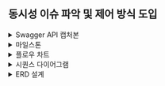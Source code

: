 ## 동시성 이슈 파악 및 제어 방식 도입

<details>
  <summary>Swagger API 캡처본</summary>

![image](https://github.com/user-attachments/assets/70e91097-1924-4039-8fd5-296accb25925)
![image](https://github.com/user-attachments/assets/0979234a-85d4-401d-a859-3f70665f924f)
![image](https://github.com/user-attachments/assets/427e469f-b9cb-4a2c-b562-b6aaa3c5b5ec)
![image](https://github.com/user-attachments/assets/5179895c-ee3c-4e02-97f2-7842a4c8cf3e)
![image](https://github.com/user-attachments/assets/199774ed-9e8c-4ebb-9352-b50d22e22405)
![image](https://github.com/user-attachments/assets/5f983d80-453d-4b45-9c74-0ce53d697861)
![image](https://github.com/user-attachments/assets/ff1e1362-c357-4057-b475-4a1ccc96471a)
![image](https://github.com/user-attachments/assets/f174b8f6-81e0-40b2-b7ac-3d5aba7843b7)

</details>

<details>
  <summary>마일스톤</summary>

![image](https://github.com/user-attachments/assets/7a9a076a-092d-4648-a7f4-020f0eda259b)

일정 산출 이유
- 단위/통합 테스트 or 리팩토링 같은 일정은 기능 개발과 함께 항상 진행된다는 가정하에 항목에서 표현하지 않았습니다.
- 개발 초기에는 db 세팅을 함께 진행하여 일정을 길게 잡았습니다.
- 핵심 API 개발 단계에서는 실패 케이스를 생각하고 길게 잡았습니다.
- 일부 항목은 추후 db erd 설계에 따라 변경/삭제 될 수 있습니다.
</details>

<details>
  <summary>플로우 차트</summary>

![image](https://github.com/user-attachments/assets/8f5e69f7-34b8-4681-a375-079411921efd)

- 대기열의 범위를 고민했습니다.   
  콘서트 좌석 예매를 시작하는 첫 단계인 '좌석 조회'에서는 대기열을 확인합니다.   
  그 이후는 고려하지 않고 다른 상태를 확인하도록 설계했습니다.   
  ex) 좌석을 예약할 때는 '좌석을 차지한 상태'를 이용해 예약을 진행했습니다.
</details>

<details>
  <summary>시퀀스 다이어그램</summary>

### 콘서트 날짜 조회

```mermaid
sequenceDiagram
actor User
User->>콘서트 날짜 조회 API: 콘서트 날짜 조회
    콘서트 날짜 조회 API->>DB: 콘서트 날짜 조회
DB->>콘서트 날짜 조회 API: 콘서트 날짜 반환
콘서트 날짜 조회 API->>User: 콘서트 날짜 확인
```
### 대기열 토큰 발급
```mermaid
sequenceDiagram
actor User
User->> 대기열 토큰 발급 API: 대기열 조회
대기열 토큰 발급 API->>DB: 대기열 토큰 조회
alt 토큰이 있다면
    DB->>대기열 토큰 발급 API: 기존 대기열 토큰 반환
else 토큰이 없다면
    DB->>대기열 토큰 발급 API: 신규 대기열 토큰 생성 및 반환
end
대기열 토큰 발급 API->>User: 대기열 확인
```

### 좌석 조회
```mermaid
sequenceDiagram
actor User
User->>좌석 조회 API: 좌석 조회
좌석 조회 API->>DB: 대기열 순번 조회
alt 대기열 순번이 아니라면
    DB->>DB: 10초 간격으로 대기열 순번 조회
else 대기열 순번이 되었다면
    DB->>좌석 조회 API: 좌석 반환
end
좌석 조회 API->>User: 좌석 확인
```

### 좌석 예약
```mermaid
sequenceDiagram
actor User
User->>좌석 예약 API: 좌석 예약
좌석 예약 API->>DB: 좌석 상태 조회
alt 예약 불가능한 좌석이라면
    DB->>좌석 예약 API: 에러 발생(이미 예약된 좌석입니다)
else 예약 가능한 좌석이라면
    DB->>좌석 예약 API: 좌석 상태 변환, 대기열 토큰 만료시간 설정, 성공 응답
end
좌석 예약 API->>User: 좌석 예약 확인
```

### 포인트 조회
```mermaid
sequenceDiagram
actor User
User->>포인트 조회 API: 포인트 조회
포인트 조회 API->>DB: 포인트 잔액 조회
DB->>포인트 조회 API: 포인트 잔액 반환
포인트 조회 API->>User: 포인트 확인
```

### 포인트 충전
```mermaid
sequenceDiagram
actor User
User->>포인트 충전 API: 포인트 충전
포인트 충전 API->>DB: 포인트 변환 및 충전 기록 저장
DB->>포인트 충전 API: 포인트 잔액 반환
포인트 충전 API->>User: 포인트 확인
```

### 결제
```mermaid
sequenceDiagram
actor User
User->>결제 API: 결제
결제 API->>DB: 대기열 토큰 만료시간 확인
alt 토큰이 만료되었다면
    DB->>결제 API: 좌석 및 예약 상태 변환, 결제 실패 응답
else 토큰이 유효하다면
    DB->>결제 API: 포인트 변환 및 사용 기록 저장, 결제 성공 응답
end
결제 API->>User: 결제 확인
```
</details>

<details>
  <summary>ERD 설계</summary>

![image](https://github.com/user-attachments/assets/39d51b67-f9eb-4caa-9528-1c1b45769cde)

```mysql
CREATE TABLE concert (
    concert_id BIGINT AUTO_INCREMENT PRIMARY KEY,
    concert_name VARCHAR(255),
    concert_date DATETIME NOT NULL
);

CREATE TABLE concert_seat (
    concert_seat_id BIGINT AUTO_INCREMENT PRIMARY KEY,
    concert_id BIGINT,
    seat_number BIGINT,
    seat_status VARCHAR(10),
    FOREIGN KEY (concert_id) REFERENCES concert(concert_id)
);

CREATE TABLE reservation (
    reservation_id BIGINT AUTO_INCREMENT PRIMARY KEY,
    user_id BIGINT,
    concert_seat_id BIGINT,
    reservation_status VARCHAR(10),
    FOREIGN KEY (user_id) REFERENCES user(user_id),
    FOREIGN KEY (concert_seat_id) REFERENCES concert_seat(concert_seat_id)
);

CREATE TABLE user (
    user_id BIGINT AUTO_INCREMENT PRIMARY KEY,
    user_point BIGINT,
    user_name VARCHAR(30)
);

CREATE TABLE user_queue (
    user_queue_id BIGINT AUTO_INCREMENT PRIMARY KEY,
    user_id BIGINT,
    token VARCHAR(255),
    user_queue_status VARCHAR(10),
    expired_at DATETIME,
    FOREIGN KEY (user_id) REFERENCES user(user_id)
);

CREATE TABLE ledger (
    ledger_id BIGINT AUTO_INCREMENT PRIMARY KEY,
    user_id BIGINT,
    transaction_type VARCHAR(10),
    amount BIGINT,
    update_millis DATETIME,
    FOREIGN KEY (user_id) REFERENCES user(user_id)
);

CREATE TABLE payment (
    payment_id BIGINT AUTO_INCREMENT PRIMARY KEY,
    user_id BIGINT,
    reservation_id BIGINT,
    payment_status VARCHAR(10),
    amount BIGINT,
    FOREIGN KEY (user_id) REFERENCES user(user_id),
    FOREIGN KEY (reservation_id) REFERENCES reservation(reservation_id)
);
```
- concert 조회와 날짜 조회를 합쳐 설계했습니다. 콘서트 조회 API가 명세에 없었기 때문
- 좌석(seat)은 번호와 상태를 통해 조회/예약 가능 여부를 파악하게 했습니다.
- 예약(reservation)은 상태를 통해 reserved/canceled를 파악할 수 있습니다.
- 결제(payment)는 상태를 통해 success/fail을 파악할 수 있습니다.
- 사용자(user)는 point를 보유하고 충전/결제 이력은 ledger에 기록하여 무결성 유지가 되게끔 설계했습니다.
- 대기열 토큰은 user_queue로 관리되며 상태를 통해 ready/active를 구분하게 했습니다.

</details>
